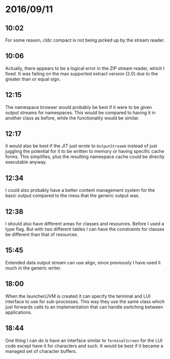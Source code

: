 # 2016/09/11

## 10:02

For some reason, cldc compact is not being picked up by the stream reader.

## 10:06

Actually, there appears to be a logical error in the ZIP stream reader, which
I fixed. It was failing on the max supported extract version (2.0) due to the
greater than or equal sign.

## 12:15

The namespace browser would probably be best if it were to be given output
streams for namespaces. This would be compared to having it in another class
as before, while the functionality would be similar.

## 12:17

it would also be best if the JIT just wrote to `OutputStream`s instead of just
juggling the potential for it to be written to memory or having specific cache
forms. This simplifies, plus the resulting namespace cache could be directly
executable anyway.

## 12:34

I could also probably have a better content management system for the basic
output compared to the mess that the generic output was.

## 12:38

I should also have different areas for classes and resources. Before I used
a type flag. But with two different tables I can have the constraints for
classes be different than that of resources.

## 15:45

Extended data output stream can use align, since previously I have used it
much in the generic writer.

## 18:00

When the launcher/JVM is created it can specify the terminal and LUI interface
to use for sub-processes. This way they use the same class which just forwards
calls to an implementation that can handle switching between applications.

## 18:44

One thing I can do is have an interface similar to `TerminalScreen` for the
LUI code except have it for characters and such. It would be best if it became
a managed set of character buffers.

